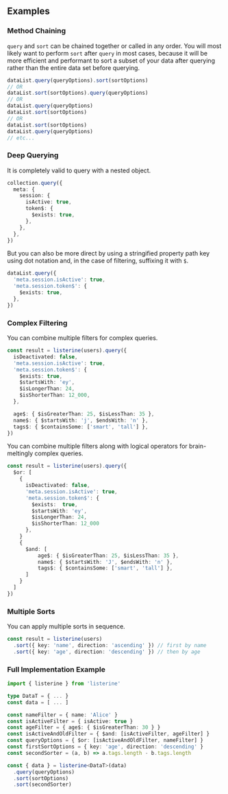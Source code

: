 ## Examples

### Method Chaining

`query` and `sort` can be chained together or called in any order. You will most likely want to perform `sort` after `query` in most cases, because it will be more efficient and performant to sort a subset of your data after querying rather than the entire data set before querying.

```typescript
dataList.query(queryOptions).sort(sortOptions)
// OR
dataList.sort(sortOptions).query(queryOptions)
// OR
dataList.query(queryOptions)
dataList.sort(sortOptions)
// OR
dataList.sort(sortOptions)
dataList.query(queryOptions)
// etc...
```

### Deep Querying

It is completely valid to query with a nested object.

```typescript
collection.query({
  meta: {
    session: {
      isActive: true,
      token$: {
        $exists: true,
      },
    },
  },
})
```

But you can also be more direct by using a stringified property path key using dot notation and, in the case of filtering, suffixing it with `$`.

```typescript
dataList.query({
  'meta.session.isActive': true,
  'meta.session.token$': {
    $exists: true,
  },
})
```

### Complex Filtering

You can combine multiple filters for complex queries.

```typescript
const result = listerine(users).query({
  isDeactivated: false,
  'meta.session.isActive': true,
  'meta.session.token$': {
    $exists: true,
    $startsWith: 'ey',
    $isLongerThan: 24,
    $isShorterThan: 12_000,
  },

  age$: { $isGreaterThan: 25, $isLessThan: 35 },
  name$: { $startsWith: 'j', $endsWith: 'n' },
  tags$: { $containsSome: ['smart', 'tall'] },
})
```

You can combine multiple filters along with logical operators for brain-meltingly complex queries.

```typescript
const result = listerine(users).query({
  $or: [
    {
      isDeactivated: false,
      'meta.session.isActive': true,
      'meta.session.token$': {
        $exists:  true,
        $startsWith: 'ey',
        $isLongerThan: 24,
        $isShorterThan: 12_000
      },
    }
    {
      $and: [
          age$: { $isGreaterThan: 25, $isLessThan: 35 },
          name$: { $startsWith: 'J', $endsWith: 'n' },
          tags$: { $containsSome: ['smart', 'tall'] },
      ]
    }
  ]
})
```

### Multiple Sorts

You can apply multiple sorts in sequence.

```typescript
const result = listerine(users)
  .sort({ key: 'name', direction: 'ascending' }) // first by name
  .sort({ key: 'age', direction: 'descending' }) // then by age
```

### Full Implementation Example

```typescript
import { listerine } from 'listerine'

type DataT = { ... }
const data = [ ... ]

const nameFilter = { name: 'Alice' }
const isActiveFilter = { isActive: true }
const ageFilter = { age$: { $isGreaterThan: 30 } }
const isActiveAndOldFilter = { $and: [isActiveFilter, ageFilter] }
const queryOptions = { $or: [isActiveAndOldFilter, nameFilter] }
const firstSortOptions = { key: 'age', direction: 'descending' }
const secondSorter = (a, b) => a.tags.length - b.tags.length

const { data } = listerine<DataT>(data)
  .query(queryOptions)
  .sort(sortOptions)
  .sort(secondSorter)
```
